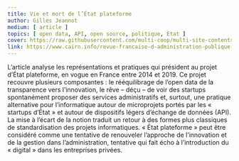 ```yaml
---
title: Vie et mort de l’État plateforme
author: Gilles Jeannot
medium: [ article ]
topics: [ open data, API, open source, politique, Etat ]
cover: https://raw.githubusercontent.com/multi-coop/multi-site-contents/main/texts/ressources/images/logo-cairn.png
link: https://www.cairn.info/revue-francaise-d-administration-publique-2020-1-page-165.htm#:~:text=%C2%AB%20%C3%89tat%20plateforme%20%C2%BB%20peut%20%C3%AAtre%20consid%C3%A9r%C3%A9,digital%20%C2%BB%20dans%20les%20entreprises%20priv%C3%A9es.
---
```


L’article analyse les représentations et pratiques qui président au projet d’État plateforme, en vogue en France entre 2014 et 2019. Ce projet recouvre plusieurs composantes : le rééquilibrage de l’open data de la transparence vers l’innovation, le rêve – déçu – de voir des startups spontanément proposer des services administratifs et, surtout, une pratique alternative pour l’informatique autour de microprojets portés par les « startups d’État » et autour de dispositifs légers d’échange de données (API). La mise à l’écart de la notion traduit un retour à des formes plus classiques de standardisation des projets informatiques. « État plateforme » peut être considéré comme une tentative de renouveler l’approche de l’innovation et de la gestion dans l’administration, tentative qui fait écho à l’introduction du « digital » dans les entreprises privées.
